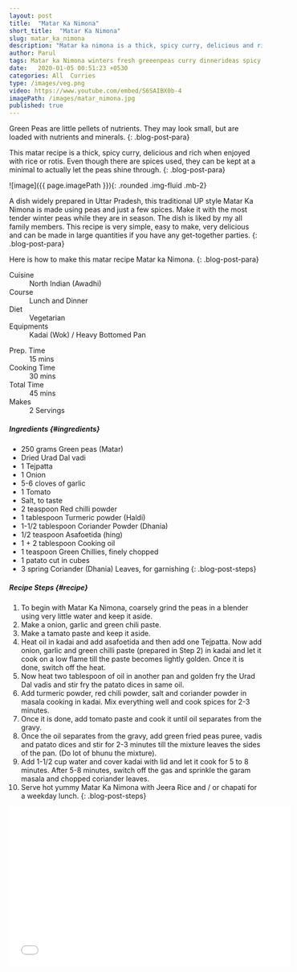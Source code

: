 ```yaml
---
layout: post
title:  "Matar Ka Nimona"
short_title:  "Matar Ka Nimona"
slug: matar_ka_nimona
description: "Matar ka nimona is a thick, spicy curry, delicious and rich when enjoyed with rice or rotis.A dish widely prepared in Uttar Pradesh, this traditional UP style Matar Ka Nimona is made using peas and just a few spices."
author: Parul
tags: Matar ka Nimona winters fresh greeenpeas curry dinnerideas spicy gravy north indian style rice roti paratha indian northindian food yummy curry vegetarian uttarpradesh traditional homestyle like vadiyaan potato masala thickcurry healthy tasty dinner lunch indianthali foodyindianmom
date:   2020-01-05 00:51:23 +0530
categories: All  Curries
type: /images/veg.png
video: https://www.youtube.com/embed/S6SAIBX0b-4
imagePath: /images/matar_nimona.jpg
published: true
---
```


Green Peas are little pellets of nutrients. They may look small, but are loaded with nutrients and minerals. 
{: .blog-post-para}

This matar recipe is a thick, spicy curry, delicious and rich when enjoyed with rice or rotis. Even though there are spices used, they can be kept at a minimal to actually let the peas shine through.
{: .blog-post-para}

![image]({{ page.imagePath }}){: .rounded .img-fluid .mb-2}

A dish widely prepared in Uttar Pradesh, this traditional UP style Matar Ka Nimona is made using peas and just a few spices. Make it with the most tender winter peas while they are in season. The dish is liked by my all family members. This recipe is very simple, easy to make, very delicious and can be made in large quantities if you have any get-together parties.
{: .blog-post-para}

Here is how to make this matar recipe Matar ka Nimona.
{: .blog-post-para}

<div class="row">
    <div class="col-md-6">
        <dl class="row">
            <dt class="col-sm-4">Cuisine</dt><dd class="col-sm-7">North Indian (Awadhi)</dd>
            <dt class="col-sm-4">Course</dt><dd class="col-sm-7">Lunch and Dinner</dd>
            <dt class="col-sm-4">Diet</dt><dd class="col-sm-7">Vegetarian</dd>
            <dt class="col-sm-4">Equipments</dt><dd class="col-sm-7">Kadai (Wok) / Heavy Bottomed Pan</dd>
        </dl>
    </div>
    <div class="col-md-6">
        <dl class="row">
            <dt class="col-sm-5">Prep. Time</dt><dd class="col-sm-7">15 mins</dd>
            <dt class="col-sm-5">Cooking Time</dt><dd class="col-sm-7">30 mins</dd>
            <dt class="col-sm-5">Total Time</dt><dd class="col-sm-7">45 mins</dd>
            <dt class="col-sm-5">Makes</dt><dd class="col-sm-7">2 Servings</dd>
        </dl>
    </div>
</div>
<section>

##### **Ingredients** {#ingredients}
- 250 grams Green peas (Matar)
- Dried Urad Dal vadi
- 1 Tejpatta
- 1 Onion
- 5-6 cloves of garlic
- 1 Tomato
- Salt, to taste
- 2 teaspoon Red chilli powder
- 1 tablespoon Turmeric powder (Haldi)
- 1-1/2 tablespoon Coriander Powder (Dhania)
- 1/2 teaspoon Asafoetida (hing)
- 1 + 2 tablespoon Cooking oil
- 1 teaspoon Green Chillies, finely chopped
- 1 patato cut in cubes
- 3 spring Coriander (Dhania) Leaves, for garnishing
{: .blog-post-steps}

##### **Recipe Steps** {#recipe}
1. To begin with Matar Ka Nimona, coarsely grind the peas in a blender using very little water and keep it aside.
1. Make a onion, garlic and green chili paste.
1. Make a tamato paste and keep it aside.
1. Heat oil in kadai and add asafoetida and then add one Tejpatta. Now add onion, garlic and green chilli paste (prepared in Step 2) in kadai and let it cook on a low flame till the paste becomes lightly golden. Once it is done, switch off the heat.
1. Now heat two tablespoon of oil in another pan and golden fry the Urad Dal vadis and stir fry the patato dices in same oil.
1. Add turmeric powder, red chili powder, salt and coriander powder in masala cooking in kadai. Mix everything well and cook spices for 2-3 minutes.
1. Once it is done, add tomato paste and cook it until oil separates from the gravy.
1. Once the oil separates from the gravy, add green fried peas puree, vadis and patato dices and stir for 2-3 minutes till the mixture leaves the sides of the pan. (Do lot of bhunu the mixture).
1. Add 1-1/2 cup water and cover kadai with lid and let it cook for 5 to 8 minutes. After 5-8 minutes, switch off the gas and sprinkle the garam masala and chopped coriander leaves.
1. Serve hot yummy Matar Ka Nimona with Jeera Rice and / or chapati for a weekday lunch.
{: .blog-post-steps}

<div class="row" id="video">
    <div class="col-md-12">
        <div class="embed-responsive embed-responsive-16by9">
            <iframe width="560" height="315" src="{{page.video}}" frameborder="0" allow="accelerometer; autoplay; encrypted-media; gyroscope; picture-in-picture" allowfullscreen></iframe>
        </div>
    </div>
</div>
<br>
